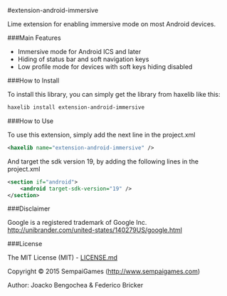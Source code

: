 #extension-android-immersive

Lime extension for enabling immersive mode on most Android devices.

###Main Features

* Immersive mode for Android ICS and later
* Hiding of status bar and soft navigation keys
* Low profile mode for devices with soft keys hiding disabled

###How to Install

To install this library, you can simply get the library from haxelib like this:
```bash
haxelib install extension-android-immersive
```

###How to Use

To use this extension, simply add the next line in the project.xml
```xml
<haxelib name="extension-android-immersive" />
```
And target the sdk version 19, by adding the following lines in the project.xml
```xml
<section if="android">
	<android target-sdk-version="19" />
</section>
```

###Disclaimer

Google is a registered trademark of Google Inc.
http://unibrander.com/united-states/140279US/google.html

###License

The MIT License (MIT) - [LICENSE.md](LICENSE.md)

Copyright &copy; 2015 SempaiGames (http://www.sempaigames.com)

Author: Joacko Bengochea & Federico Bricker
